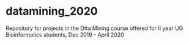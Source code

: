 # datamining_2020
Repository for projects in the Dtta Mining course offered for II year UG Bioinformatics students, Dec 2019 - April 2020
